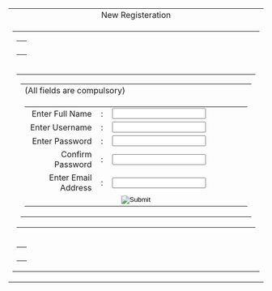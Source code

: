 <link href="style.css" rel="stylesheet" type="text/css" />
<script language="JavaScript" type="text/JavaScript">

function validateorderdata() { 

	var fullname=document.myform.fullname.value
	var username=document.myform.username.value 
	var password=document.myform.password.value 
	var repassword=document.myform.repassword.value 
	var email=document.myform.email.value
	
	if (fullname.length<1) { 
		alert("Full name cannot be blank!");
		document.myform.fullname.focus();
		return (false);
	} else if (username.length<1) { 
		alert("username cannot be blank!");
		document.myform.username.focus();
		return (false);
	}
	
	if (password.length > 5)
	{
		if (password != repassword) { 
			alert("Passwords don't matched");
			document.myform.password.value = "";
			document.myform.repassword.value = "";
			return (false);
		}
	} else {
		alert("password cannot be less than 5 characters");
		document.myform.password.focus();
		return (false);
	}
	
	if (email.length<5) { 
		alert("E-mail cannot be less than 5 characters");
		document.myform.email.focus();
		return (false);
	}
	
	return (true);
} 
</script>


<table width="100%" border="0" cellspacing="0" cellpadding="10">
<tr>
	<td class="tdpagehead" align="center">New Registeration</td>
</tr>
  <tr>
    <td align="center"><table width="100%" border="0" cellspacing="0" cellpadding="0">
      <tr>
        <td align="center"><table width="80%" border="0" cellspacing="0" cellpadding="0">
          <tr>
            <td class="tdhilite">&nbsp;</td>
          </tr>
        </table></td>
      </tr>
      <tr>
        <td align="center" class="tdnptext2"><table width="100%" border="0" cellspacing="0" cellpadding="0">
        <form action="HomePage.aspx" name="myform" method="post" onSubmit="return validateorderdata()">
          <tr>
            <td class="tdnpbold2" align="center"><table width="100%" border="0" cellspacing="0" cellpadding="0">
				<tr>
					<td class="cltwo">(All fields are compulsory)</td>
				</tr>
                <tr>
                    <td class="tdnpbold2" align="left"><table border="0" cellspacing="0" cellpadding="0">
						<tr>
							<td align="right" class="tdnptext2">Enter Full Name</td>
							<td align="center" class="tdnptext2">:</td>
							<td align="left" class="tdnptext2"><input type="text" name="fullname" class="textbox150"></td>
						</tr>
						<tr>
							<td width="150" align="right" class="tdnptext2">Enter Username</td>
							<td width="10" align="center" class="tdnptext2">:</td>
							<td width="300" align="left" class="tdnptext2"><input type="text" name="username" class="textbox150"></td>
						</tr>
						<tr>
							<td align="right" class="tdnptext2">Enter Password</td>
							<td align="center" class="tdnptext2">:</td>
							<td align="left" class="tdnptext2"><input type="password" name="password" class="textbox150"></td>
						</tr>
						<tr>
							<td align="right" class="tdnptext2">Confirm Password</td>
							<td align="center" class="tdnptext2">:</td>
							<td align="left" class="tdnptext2"><input type="password" name="repassword" class="textbox150"></td>
						</tr>
						<tr>
							<td align="right" class="tdnptext2">Enter Email Address</td>
							<td align="center" class="tdnptext2">:</td>
							<td align="left" class="tdnptext2"><input type="text" name="email" class="textbox150"></td>
						</tr>
						<tr>
							<td class="tdnpbold2" colspan="3" align="center"><input type="image" src="images/bt_submit.jpg"></td>
						</tr>
					</table></td>
                </tr>
            </table></td>
          </tr>
          </form>
        </table></td>
      </tr>
      <tr>
        <td align="center"><table width="80%" border="0" cellspacing="0" cellpadding="0">
          <tr>
            <td class="tdhilite">&nbsp;</td>
          </tr>
        </table></td>
      </tr>
    </table></td>
  </tr>
</table>
